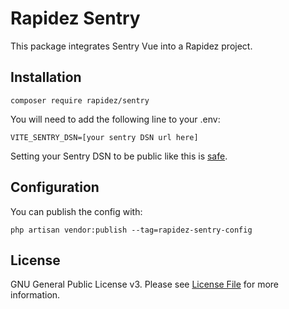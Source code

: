 # Rapidez Sentry
This package integrates Sentry Vue into a Rapidez project.

## Installation

```
composer require rapidez/sentry
```

You will need to add the following line to your .env:

```
VITE_SENTRY_DSN=[your sentry DSN url here]
```

Setting your Sentry DSN to be public like this is [safe](https://docs.sentry.io/concepts/key-terms/dsn-explainer/).

## Configuration

You can publish the config with:
```
php artisan vendor:publish --tag=rapidez-sentry-config
```

## License

GNU General Public License v3. Please see [License File](LICENSE) for more information.
